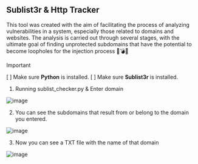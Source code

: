 ## Sublist3r & Http Tracker


This tool was created with the aim of facilitating the process of analyzing vulnerabilities in a system, especially those related to domains and websites. The analysis is carried out through several stages, with the ultimate goal of finding unprotected subdomains that have the potential to become loopholes for the injection process 🚀💣💥

> [!IMPORTANT]  
> [ ] Make sure **Python** is installed.
> [ ] Make sure **Sublist3r** is installed.

1. Running sublist_checker.py & Enter domain

![image](https://github.com/user-attachments/assets/bd21f596-dca1-487c-a734-488c1191d0b5)

2. You can see the subdomains that result from or belong to the domain you entered.

![image](https://github.com/user-attachments/assets/da88b531-1341-4c3e-aa6f-db00958c2b8d)

3. Now you can see a TXT file with the name of that domain

![image](https://github.com/user-attachments/assets/6184f4c7-6c90-464f-a213-07a2a0f5b201)

